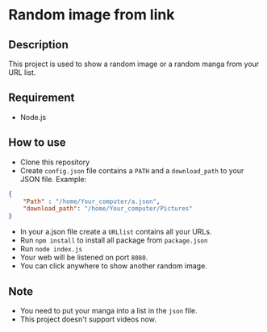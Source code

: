 # Random image from link

## Description
This project is used to show a random image or a random manga from your URL list.

## Requirement
- Node.js

## How to use
- Clone this repository
- Create `config.json` file contains a `PATH` and a `download_path` to your JSON file.
Example:
```json
{
    "Path" : "/home/Your_computer/a.json",
    "download_path": "/home/Your_computer/Pictures"
}
```
- In your a.json file create a `URLlist` contains all your URLs.
- Run `npm install` to install all package from `package.json`
- Run `node index.js`
- Your web will be listened on port `8080`.
- You can click anywhere to show another random image.

## Note
- You need to put your manga into a list in the `json` file.
- This project doesn't support videos now.
